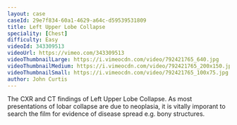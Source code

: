 ```yaml
---
layout: case
caseId: 29e7f834-60a1-4629-a64c-d59539531809
title: Left Upper Lobe Collapse
speciality: [Chest]
difficulty: Easy
videoId: 343309513
videoUrl: https://vimeo.com/343309513
videoThumbnailLarge: https://i.vimeocdn.com/video/792421765_640.jpg
videoThumbnailMedium: https://i.vimeocdn.com/video/792421765_200x150.jpg
videoThumbnailSmall: https://i.vimeocdn.com/video/792421765_100x75.jpg
author: John Curtis
---
```


The CXR and CT findings of Left Upper Lobe Collapse.
As most presentations of lobar collapse are due to neoplasia, it is vitally imporant to search the film for evidence of disease spread e.g. bony structures.